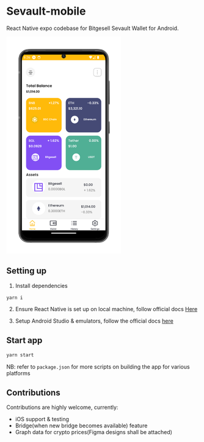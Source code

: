 # Sevault-mobile
React Native expo codebase for Bitgesell Sevault Wallet for Android.

<img src="hero-image.png" alt="Responsive Local Image" style="width: 300px;">

## Setting up

1. Install dependencies

```sh
yarn i
```

2. Ensure React Native is set up on local machine, follow official docs [Here](https://reactnative.dev/docs/environment-setup)

3. Setup Android Studio & emulators, follow the official docs [here](https://developers.google.com/privacy-sandbox/private-advertising/setup/android/download)

## Start app

```sh
yarn start
```

NB: refer to `package.json` for more scripts on building the app for various platforms

## Contributions

Contributions are highly welcome, currently:
- iOS support & testing
- Bridge(when new bridge becomes available) feature
- Graph data for crypto prices(Figma designs shall be attached)
